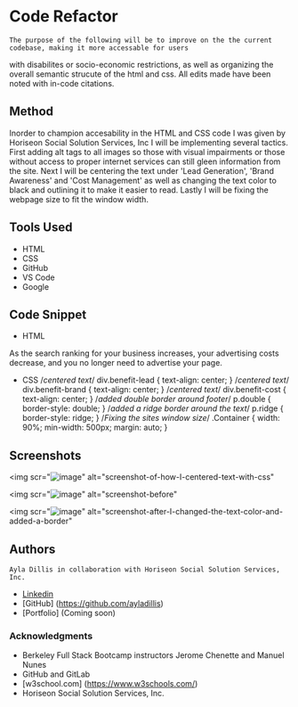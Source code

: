 # Code Refactor

    The purpose of the following will be to improve on the the current codebase, making it more accessable for users 
with disabilites or socio-economic restrictions, as well as organizing the overall semantic strucute of the html 
and css. All edits made have been noted with in-code citations.

## Method

Inorder to champion accesability in the HTML and CSS code I was given by Horiseon Social Solution Services, Inc I will be implementing several tactics. First adding alt tags to all images so those with visual impairments or those without access to proper internet services can still gleen information from the site. Next I will be centering the text under 'Lead Generation', 'Brand Awareness' and 'Cost Management' as well as changing the text color to black and outlining it to make it easier to read. Lastly I will be fixing the webpage size to fit the window width. 

## Tools Used

* HTML
* CSS
* GitHub
* VS Code 
* Google

## Code Snippet 

- HTML 
 <p class="ridge">As the search ranking for your business increases, 
your advertising costs decrease, and you no longer need to advertise your page.</p>

- CSS 
/*centered text*/
div.benefit-lead {
    text-align: center;
}
/*centered text*/
div.benefit-brand {
    text-align: center;
}
/*centered text*/
div.benefit-cost {
    text-align: center;
}
/*added double border around footer*/
p.double {
    border-style: double;
}
/*added a ridge border around the text*/
p.ridge {
    border-style: ridge;
}
/*Fixing the sites window size*/
.Container {
    width: 90%;
    min-width: 500px;
    margin: auto;
}

## Screenshots
<img
scr="![image](https://user-images.githubusercontent.com/65733607/84339102-8ed1bf00-ab52-11ea-80e3-76289a39f6bc.png)" alt="screenshot-of-how-I-centered-text-with-css"
>

<img 
scr="![image](https://user-images.githubusercontent.com/65733607/84399591-e35a5600-abb5-11ea-8707-85d3f797f0f9.png)"
alt="screenshot-before"
>

<img
scr="![image](https://user-images.githubusercontent.com/65733607/84401499-31705900-abb8-11ea-983b-c3ea1a7f0764.png)"
alt="screenshot-after-I-changed-the-text-color-and-added-a-border"
>

## Authors
    Ayla Dillis in collaboration with Horiseon Social Solution Services, Inc. 
* [Linkedin](https://www.linkedin.com/in/ayladillis/)
* [GitHub] (https://github.com/ayladillis)
* [Portfolio] (Coming soon)

### Acknowledgments 

* Berkeley Full Stack Bootcamp instructors Jerome Chenette and Manuel Nunes
* GitHub and GitLab 
* [w3school.com] (https://www.w3schools.com/) 
* Horiseon Social Solution Services, Inc.